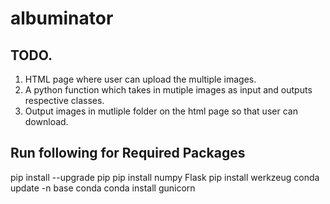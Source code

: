 # albuminator


## TODO.
1. HTML page where user can upload the multiple images.
2. A python function which takes in mutiple images as input and outputs respective classes.
3. Output images in mutliple folder on the html page so that user can download.


## Run following for Required Packages

pip install --upgrade pip
pip install numpy Flask
pip install werkzeug
conda update -n base conda
conda install gunicorn 
